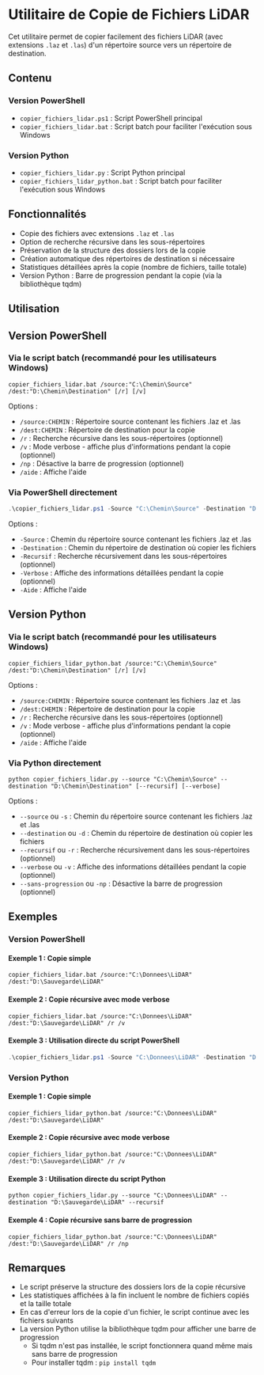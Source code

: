 # Utilitaire de Copie de Fichiers LiDAR

Cet utilitaire permet de copier facilement des fichiers LiDAR (avec extensions `.laz` et `.las`) d'un répertoire source vers un répertoire de destination.

## Contenu

### Version PowerShell
- `copier_fichiers_lidar.ps1` : Script PowerShell principal
- `copier_fichiers_lidar.bat` : Script batch pour faciliter l'exécution sous Windows

### Version Python
- `copier_fichiers_lidar.py` : Script Python principal
- `copier_fichiers_lidar_python.bat` : Script batch pour faciliter l'exécution sous Windows

## Fonctionnalités

- Copie des fichiers avec extensions `.laz` et `.las`
- Option de recherche récursive dans les sous-répertoires
- Préservation de la structure des dossiers lors de la copie
- Création automatique des répertoires de destination si nécessaire
- Statistiques détaillées après la copie (nombre de fichiers, taille totale)
- Version Python : Barre de progression pendant la copie (via la bibliothèque tqdm)

## Utilisation

## Version PowerShell

### Via le script batch (recommandé pour les utilisateurs Windows)

```
copier_fichiers_lidar.bat /source:"C:\Chemin\Source" /dest:"D:\Chemin\Destination" [/r] [/v]
```

Options :
- `/source:CHEMIN` : Répertoire source contenant les fichiers .laz et .las
- `/dest:CHEMIN` : Répertoire de destination pour la copie
- `/r` : Recherche récursive dans les sous-répertoires (optionnel)
- `/v` : Mode verbose - affiche plus d'informations pendant la copie (optionnel)
- `/np` : Désactive la barre de progression (optionnel)
- `/aide` : Affiche l'aide

### Via PowerShell directement

```powershell
.\copier_fichiers_lidar.ps1 -Source "C:\Chemin\Source" -Destination "D:\Chemin\Destination" [-Recursif] [-Verbose]
```

Options :
- `-Source` : Chemin du répertoire source contenant les fichiers .laz et .las
- `-Destination` : Chemin du répertoire de destination où copier les fichiers
- `-Recursif` : Recherche récursivement dans les sous-répertoires (optionnel)
- `-Verbose` : Affiche des informations détaillées pendant la copie (optionnel)
- `-Aide` : Affiche l'aide

## Version Python

### Via le script batch (recommandé pour les utilisateurs Windows)

```
copier_fichiers_lidar_python.bat /source:"C:\Chemin\Source" /dest:"D:\Chemin\Destination" [/r] [/v]
```

Options :
- `/source:CHEMIN` : Répertoire source contenant les fichiers .laz et .las
- `/dest:CHEMIN` : Répertoire de destination pour la copie
- `/r` : Recherche récursive dans les sous-répertoires (optionnel)
- `/v` : Mode verbose - affiche plus d'informations pendant la copie (optionnel)
- `/aide` : Affiche l'aide

### Via Python directement

```
python copier_fichiers_lidar.py --source "C:\Chemin\Source" --destination "D:\Chemin\Destination" [--recursif] [--verbose]
```

Options :
- `--source` ou `-s` : Chemin du répertoire source contenant les fichiers .laz et .las
- `--destination` ou `-d` : Chemin du répertoire de destination où copier les fichiers
- `--recursif` ou `-r` : Recherche récursivement dans les sous-répertoires (optionnel)
- `--verbose` ou `-v` : Affiche des informations détaillées pendant la copie (optionnel)
- `--sans-progression` ou `-np` : Désactive la barre de progression (optionnel)

## Exemples

### Version PowerShell

#### Exemple 1 : Copie simple

```
copier_fichiers_lidar.bat /source:"C:\Donnees\LiDAR" /dest:"D:\Sauvegarde\LiDAR"
```

#### Exemple 2 : Copie récursive avec mode verbose

```
copier_fichiers_lidar.bat /source:"C:\Donnees\LiDAR" /dest:"D:\Sauvegarde\LiDAR" /r /v
```

#### Exemple 3 : Utilisation directe du script PowerShell

```powershell
.\copier_fichiers_lidar.ps1 -Source "C:\Donnees\LiDAR" -Destination "D:\Sauvegarde\LiDAR" -Recursif
```

### Version Python

#### Exemple 1 : Copie simple

```
copier_fichiers_lidar_python.bat /source:"C:\Donnees\LiDAR" /dest:"D:\Sauvegarde\LiDAR"
```

#### Exemple 2 : Copie récursive avec mode verbose

```
copier_fichiers_lidar_python.bat /source:"C:\Donnees\LiDAR" /dest:"D:\Sauvegarde\LiDAR" /r /v
```

#### Exemple 3 : Utilisation directe du script Python

```
python copier_fichiers_lidar.py --source "C:\Donnees\LiDAR" --destination "D:\Sauvegarde\LiDAR" --recursif
```

#### Exemple 4 : Copie récursive sans barre de progression

```
copier_fichiers_lidar_python.bat /source:"C:\Donnees\LiDAR" /dest:"D:\Sauvegarde\LiDAR" /r /np
```

## Remarques

- Le script préserve la structure des dossiers lors de la copie récursive
- Les statistiques affichées à la fin incluent le nombre de fichiers copiés et la taille totale
- En cas d'erreur lors de la copie d'un fichier, le script continue avec les fichiers suivants
- La version Python utilise la bibliothèque tqdm pour afficher une barre de progression
  - Si tqdm n'est pas installée, le script fonctionnera quand même mais sans barre de progression
  - Pour installer tqdm : `pip install tqdm`